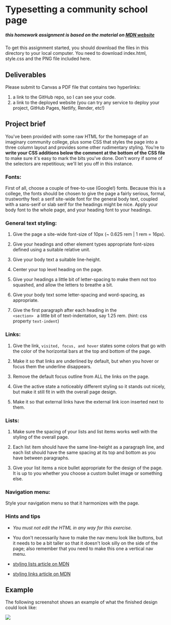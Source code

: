 # Typesetting a community school page 


##### this homework assignment is based on the material on [MDN website](https://developer.mozilla.org/en-US/docs/Learn/CSS/Styling_text/Typesetting_a_homepage)


To get this assignment started, you should download the files in this directory to your local computer. You need to download index.html, style.css and the PNG file included here. 

## Deliverables

Please submit to Canvas a PDF file that contains two hyperlinks:
1. a link to the GitHub repo, so I can see your code.
2. a link to the deployed website (you can try any service to deploy your project, GitHub Pages, Netlify, Render, etc!)

## Project brief

You've been provided with some raw HTML for the homepage of an imaginary community college, plus some CSS that styles the page into a three column layout and provides some other rudimentary styling. You're to **write your CSS additions below the comment at the bottom of the CSS file** to make sure it's easy to mark the bits you've done. Don't worry if some of the selectors are repetitious; we'll let you off in this instance.


### Fonts:

First of all, choose a couple of free-to-use (Google!) fonts. Because this is a college, the fonts should be chosen to give the page a fairly serious, formal, trustworthy feel: a serif site-wide font for the general body text, coupled with a sans-serif or slab serif for the headings might be nice.
Apply your body font to the whole page, and your heading font to your headings.


### General text styling:

1. Give the page a site-wide font-size of 10px (~ 0.625 rem | 1 rem = 16px).

2. Give your headings and other element types appropriate font-sizes defined using a suitable relative unit.

3. Give your body text a suitable line-height.

4. Center your top level heading on the page.

5. Give your headings a little bit of letter-spacing to make them not too squashed, and allow the letters to breathe a bit.

6. Give your body text some letter-spacing and word-spacing, as appropriate.

7. Give the first paragraph after each heading in the <code> \<section\> </code> a little bit of text-indentation, say 1.25 rem. (hint: css property <code>text-indent</code>)

### Links:

1. Give the link, <code>visited, focus, and hover</code> states some colors that go with the color of the horizontal bars at the top and bottom of the page.

2. Make it so that links are underlined by default, but when you hover or focus them the underline disappears.

3. Remove the default focus outline from ALL the links on the page.

4. Give the active state a noticeably different styling so it stands out nicely, but make it still fit in with the overall page design.

5. Make it so that external links have the external link icon inserted next to them.

### Lists:

1. Make sure the spacing of your lists and list items works well with the styling of the overall page. 

2. Each list item should have the same line-height as a paragraph line, and each list should have the same spacing at its top and bottom as you have between paragraphs.

3. Give your list items a nice bullet appropriate for the design of the page. It is up to you whether you choose a custom bullet image or something else.


### Navigation menu:

Style your navigation menu so that it harmonizes with the page.

### Hints and tips

- <em>You must not edit the HTML in any way for this exercise.</em>

- You don't necessarily have to make the nav menu look like buttons, but it needs to be a bit taller so that it doesn't look silly on the side of the page; also remember that you need to make this one a vertical nav menu.

- [styling lists article on MDN](https://developer.mozilla.org/en-US/docs/Learn/CSS/Styling_text/Styling_lists)

- [styling links article on MDN](https://developer.mozilla.org/en-US/docs/Learn/CSS/Styling_text/Styling_links)

## Example

The following screenshot shows an example of what the finished design could look like:

<img src="https://developer.mozilla.org/en-US/docs/Learn/CSS/Styling_text/Typesetting_a_homepage/example2.png">
